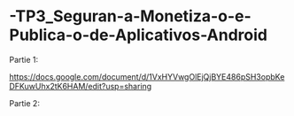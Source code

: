 # -TP3_Seguran-a-Monetiza-o-e-Publica-o-de-Aplicativos-Android

Partie 1:

https://docs.google.com/document/d/1VxHYVwgOlEjQjBYE486pSH3opbKeDFKuwUhx2tK6HAM/edit?usp=sharing

Partie 2: 
